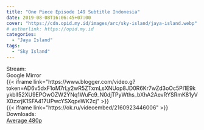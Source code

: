 ```yaml
---
title: "One Piece Episode 149 Subtitle Indonesia"
date: 2019-08-08T16:06:45+07:00
cover: "https://cdn.opid.my.id/images/arc/sky-island/jaya-island.webp" # Optional, cover
# authorlink: https://opid.my.id
categories:
  - "Jaya Island"
tags:
  - "Sky Island"
---
```

<div class="ui menu violet borderless inverted">
  <div class="header item active">
        Stream:
    </div>
  <a class="active item" data-tab="google">
    <i class="google drive icon"></i> Google
  </a>
  <a class="item nounderline" data-tab="mirror">
    <i class="odnoklassniki icon"></i> Mirror
  </a>
</div>
<div class="ui bottom attached tab segment active" style="border:0 !important;" data-tab="google">
{{< iframe link="https://www.blogger.com/video.g?token=AD6v5dxF1oM7rLy2wR5ZTxmLsXNUop8JD0R6Kr7wZd3oOc5PI1E9kykblI52XU9EPOwOZW2YNq1WuFc9_N0djTPyWths_bXhA2AevRYSRmK81yVX0zxrjK1SFA417UPwcYSXqpeWK2cj" >}}
</div>
<div class="ui bottom attached tab segment" style="border:0 !important;" data-tab="mirror">
{{< iframe link="https://ok.ru/videoembed/2160923446006" >}}
</div>
<div class="ui menu violet borderless inverted">
  <div class="header item active">
        Downloads:
    </div>
  <a class="item nounderline" href="https://ouo.io/uoC80Md" target="_blank" rel="dofollow"><i class="google drive icon"></i>
    Average 480p</a>
</div>